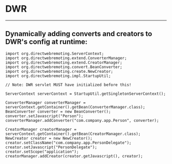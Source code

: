 # DWR
----------

## Dynamically adding converts and creators to DWR's config at runtime:

    import org.directwebremoting.ServerContext;
    import org.directwebremoting.extend.ConverterManager;
    import org.directwebremoting.extend.CreatorManager;
    import org.directwebremoting.convert.BeanConverter;
    import org.directwebremoting.create.NewCreator;
    import org.directwebremoting.impl.StartupUtil;

    // Note: DWR servlet MUST have initialized before this!

    ServerContext serverContext = StartupUtil.getSingletonServerContext();

    ConverterManager converterManager = serverContext.getContainer().getBean(ConverterManager.class);
    BeanConverter converter = new BeanConverter();
    converter.setJavascript("Person");
    converterManager.addConverter("com.company.app.Person", converter);

    CreatorManager creatorManager = serverContext.getContainer().getBean(CreatorManager.class);
    NewCreator creator = new NewCreator();
    creator.setClassName("com.company.app.PersonDelegate");
    creator.setJavascript("PersonDelegate");
    creator.setScope("application");
    creatorManager.addCreator(creator.getJavascript(), creator);
